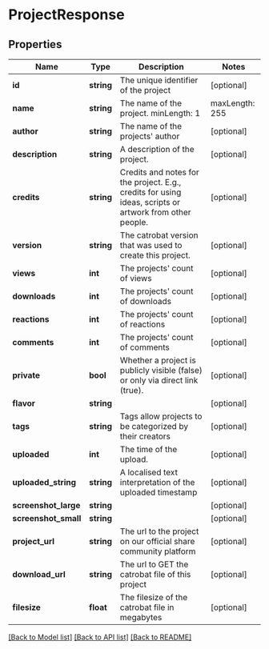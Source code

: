 # ProjectResponse

## Properties
Name | Type | Description | Notes
------------ | ------------- | ------------- | -------------
**id** | **string** | The unique identifier of the project | [optional] 
**name** | **string** | The name of the project. minLength: 1 | maxLength: 255 | [optional] 
**author** | **string** | The name of the projects&#39; author | [optional] 
**description** | **string** | A description of the project. | [optional] 
**credits** | **string** | Credits and notes for the project. E.g., credits for using ideas, scripts or artwork from other people. | [optional] 
**version** | **string** | The catrobat version that was used to create this project. | [optional] 
**views** | **int** | The projects&#39; count of views | [optional] 
**downloads** | **int** | The projects&#39; count of downloads | [optional] 
**reactions** | **int** | The projects&#39; count of reactions | [optional] 
**comments** | **int** | The projects&#39; count of comments | [optional] 
**private** | **bool** | Whether a project is publicly visible (false) or only via direct link (true). | [optional] 
**flavor** | **string** |  | [optional] 
**tags** | **string** | Tags allow projects to be categorized by their creators | [optional] 
**uploaded** | **int** | The time of the upload. | [optional] 
**uploaded_string** | **string** | A localised text interpretation of the uploaded timestamp | [optional] 
**screenshot_large** | **string** |  | [optional] 
**screenshot_small** | **string** |  | [optional] 
**project_url** | **string** | The url to the project on our official share community platform | [optional] 
**download_url** | **string** | The url to GET the catrobat file of this project | [optional] 
**filesize** | **float** | The filesize of the catrobat file in megabytes | [optional] 

[[Back to Model list]](../README.md#documentation-for-models) [[Back to API list]](../README.md#documentation-for-api-endpoints) [[Back to README]](../README.md)


